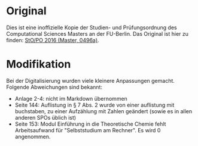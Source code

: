 # Original

Dies ist eine inoffizielle Kopie der Studien- und Prüfungsordnung des
Computational Sciences Masters an der FU-Berlin. Das Original ist hier zu
finden:
[StO/PO 2016 (Master, 0496a)](https://www.imp.fu-berlin.de/fbv/pruefungsbuero/Studien--und-Pruefungsordnungen/StOPO_MSc-Computational-Sciences-2016.pdf).

# Modifikation

Bei der Digitalisierung wurden viele kleinere Anpassungen gemacht. Folgende
Abweichungen sind bekannt:

- Anlage 2-4: nicht im Markdown übernommen
- Seite 144: Auflistung in § 7 Abs. 2 wurde von einer auflistung mit buchstaben,
  zu einer Aufzählung mit Zahlen geändert (sowie es in allen anderen SPOs üblich
  ist)
- Seite 153: Modul Einführung in die Theoretische Chemie fehlt Arbeitsaufwand
  für "Selbststudium am Rechner". Es wird 0 angenommen.
